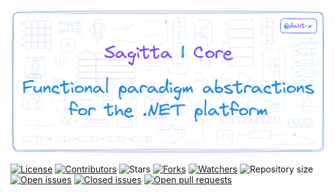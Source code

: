 [![Sagitta | Core](readme.png)](https://github.com/daht-x "By @daht-x")

[![License](https://img.shields.io/github/license/daht-x/sagitta-core?style=for-the-badge&label=LICENSE&labelColor=000000&color=7950F2)](https://github.com/daht-x/sagitta-core/blob/main/license)
[![Contributors](https://img.shields.io/github/contributors/daht-x/sagitta-core?style=for-the-badge&label=CONTRIBUTORS&labelColor=000000&color=228BE6)](https://github.com/daht-x/sagitta-core/graphs/contributors)
![Stars](https://img.shields.io/github/stars/daht-x/sagitta-core?style=for-the-badge&label=STARS&labelColor=000000&color=7950F2)
[![Forks](https://img.shields.io/github/forks/daht-x/sagitta-core?style=for-the-badge&label=FORKS&labelColor=000000&color=228BE6)](https://github.com/daht-x/sagitta-core/forks)
[![Watchers](https://img.shields.io/github/watchers/daht-x/sagitta-core?style=for-the-badge&label=WATCHERS&labelColor=000000&color=7950F2)](https://github.com/daht-x/sagitta-core/watchers)
![Repository size](https://img.shields.io/github/repo-size/daht-x/sagitta-core?style=for-the-badge&label=REPOSITORY%20SIZE&labelColor=000000&color=228BE6)
[![Open issues](https://img.shields.io/github/issues-raw/daht-x/sagitta-core?style=for-the-badge&label=OPEN%20ISSUES&labelColor=000000&color=7950F2)](https://github.com/daht-x/sagitta-core/issues?q=is%3Aopen+is%3Aissue)
[![Closed issues](https://img.shields.io/github/issues-closed-raw/daht-x/sagitta-core?style=for-the-badge&label=CLOSED%20ISSUES&labelColor=000000&color=228BE6)](https://github.com/daht-x/sagitta-core/issues?q=is%3Aissue+is%3Aclosed)
[![Open pull requests](https://img.shields.io/github/issues-pr-raw/daht-x/sagitta-core?style=for-the-badge&label=OPEN%20PULL%20REQUESTS&labelColor=000000&color=7950F2)](https://github.com/daht-x/sagitta-core/pulls?q=is%3Aopen+is%3Apr)
